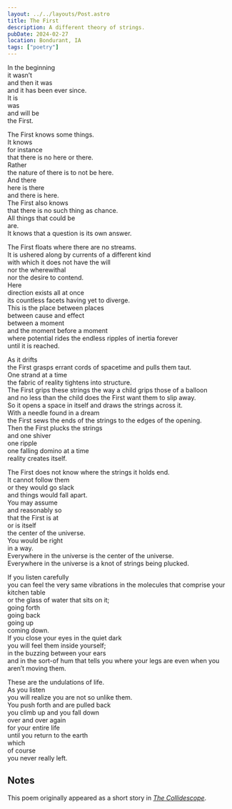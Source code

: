 ```yaml
---
layout: ../../layouts/Post.astro
title: The First
description: A different theory of strings.
pubDate: 2024-02-27
location: Bondurant, IA
tags: ["poetry"]
---
```


In the beginning  
it wasn’t  
and then it was  
and it has been ever since.  
It is  
was  
and will be  
the First.

The First knows some things.  
It knows  
for instance  
that there is no here or there.  
Rather  
the nature of there is to not be here.  
And there  
here is there  
and there is here.  
The First also knows  
that there is no such thing as chance.  
All things that could be  
are.  
It knows that a question is its own answer.  

The First floats where there are no streams.  
It is ushered along by currents of a different kind  
with which it does not have the will  
nor the wherewithal  
nor the desire to contend.  
Here  
direction exists all at once  
its countless facets having yet to diverge.  
This is the place between places  
between cause and effect  
between a moment  
and the moment before a moment  
where potential rides the endless ripples of inertia forever  
until it is reached.

As it drifts  
the First grasps errant cords of spacetime and pulls them taut.  
One strand at a time  
the fabric of reality tightens into structure.  
The First grips these strings the way a child grips those of a balloon  
and no less than the child does the First want them to slip away.  
So it opens a space in itself and draws the strings across it.  
With a needle found in a dream  
the First sews the ends of the strings to the edges of the opening.  
Then the First plucks the strings  
and one shiver  
one ripple  
one falling domino at a time  
reality creates itself.

The First does not know where the strings it holds end.  
It cannot follow them  
or they would go slack  
and things would fall apart.  
You may assume  
and reasonably so  
that the First is at  
or is itself  
the center of the universe.  
You would be right  
in a way.  
Everywhere in the universe is the center of the universe.  
Everywhere in the universe is a knot of strings being plucked.  

If you listen carefully  
you can feel the very same vibrations in the molecules that comprise your kitchen table  
or the glass of water that sits on it;  
going forth  
going back  
going up  
coming down.  
If you close your eyes in the quiet dark  
you will feel them inside yourself;  
in the buzzing between your ears  
and in the sort-of hum that tells you where your legs are even when you aren’t moving them.

These are the undulations of life.  
As you listen  
you will realize you are not so unlike them.  
You push forth and are pulled back  
you climb up and you fall down  
over and over again  
for your entire life  
until you return to the earth  
which  
of course  
you never really left.

## Notes

This poem originally appeared as a short story in [*The Collidescope*](https://thecollidescope.com/2022/10/16/the-first/).
